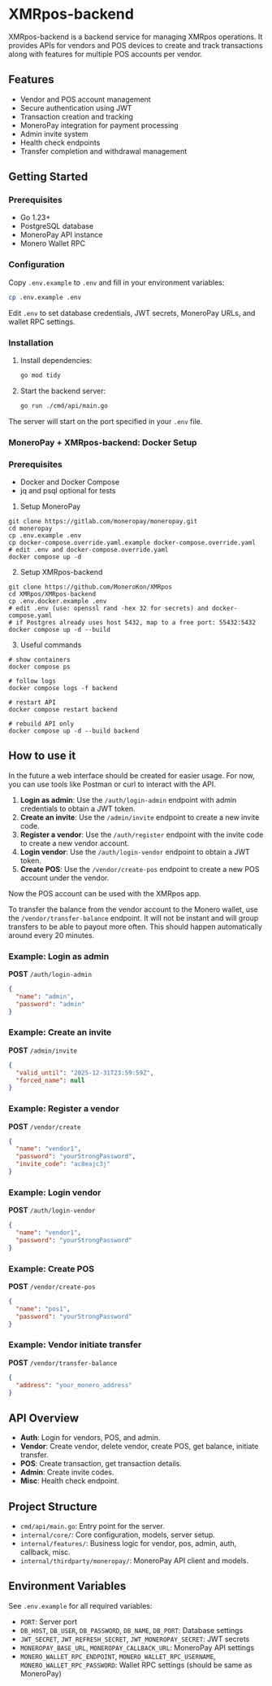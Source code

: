 # XMRpos-backend

XMRpos-backend is a backend service for managing XMRpos operations. It provides APIs for vendors and POS devices to create and track transactions along with features for multiple POS accounts per vendor.

## Features

- Vendor and POS account management
- Secure authentication using JWT
- Transaction creation and tracking
- MoneroPay integration for payment processing
- Admin invite system
- Health check endpoints
- Transfer completion and withdrawal management

## Getting Started

### Prerequisites

- Go 1.23+
- PostgreSQL database
- MoneroPay API instance
- Monero Wallet RPC

### Configuration

Copy `.env.example` to `.env` and fill in your environment variables:

```sh
cp .env.example .env
```

Edit `.env` to set database credentials, JWT secrets, MoneroPay URLs, and wallet RPC settings.

### Installation

1. Install dependencies:

   ```sh
   go mod tidy
   ```

2. Start the backend server:

   ```sh
   go run ./cmd/api/main.go
   ```

The server will start on the port specified in your `.env` file.


### MoneroPay + XMRpos-backend: Docker Setup

### Prerequisites

- Docker and Docker Compose
- jq and psql optional for tests

1. Setup MoneroPay
```
git clone https://gitlab.com/moneropay/moneropay.git
cd moneropay
cp .env.example .env
cp docker-compose.override.yaml.example docker-compose.override.yaml
# edit .env and docker-compose.override.yaml
docker compose up -d
```

2. Setup XMRpos-backend
```
git clone https://github.com/MoneroKon/XMRpos
cd XMRpos/XMRpos-backend
cp .env.docker.example .env
# edit .env (use: openssl rand -hex 32 for secrets) and docker-compose.yaml
# if Postgres already uses host 5432, map to a free port: 55432:5432
docker compose up -d --build
```

3. Useful commands
```
# show containers
docker compose ps

# follow logs
docker compose logs -f backend

# restart API
docker compose restart backend

# rebuild API only
docker compose up -d --build backend
```

## How to use it

In the future a web interface should be created for easier usage. For now, you can use tools like Postman or curl to interact with the API.

1. **Login as admin**: Use the `/auth/login-admin` endpoint with admin credentials to obtain a JWT token.
2. **Create an invite**: Use the `/admin/invite` endpoint to create a new invite code.
3. **Register a vendor**: Use the `/auth/register` endpoint with the invite code to create a new vendor account.
4. **Login vendor**: Use the `/auth/login-vendor` endpoint to obtain a JWT token.
5. **Create POS**: Use the `/vendor/create-pos` endpoint to create a new POS account under the vendor.

Now the POS account can be used with the XMRpos app.

To transfer the balance from the vendor account to the Monero wallet, use the `/vendor/transfer-balance` endpoint. It will not be instant and will group transfers to be able to payout more often. This should happen automatically around every 20 minutes.

### Example: Login as admin

**POST** `/auth/login-admin`

```json
{
  "name": "admin",
  "password": "admin"
}
```

### Example: Create an invite

**POST** `/admin/invite`

```json
{
  "valid_until": "2025-12-31T23:59:59Z",
  "forced_name": null
}
```

### Example: Register a vendor

**POST** `/vendor/create`

```json
{
  "name": "vendor1",
  "password": "yourStrongPassword",
  "invite_code": "ac8eajc3j"
}
```

### Example: Login vendor

**POST** `/auth/login-vendor`

```json
{
  "name": "vendor1",
  "password": "yourStrongPassword"
}
```

### Example: Create POS

**POST** `/vendor/create-pos`

```json
{
  "name": "pos1",
  "password": "yourStrongPassword"
}
```

### Example: Vendor initiate transfer

**POST** `/vendor/transfer-balance`

```json
{
  "address": "your_monero_address"
}
```

## API Overview

- **Auth**: Login for vendors, POS, and admin.
- **Vendor**: Create vendor, delete vendor, create POS, get balance, initiate transfer.
- **POS**: Create transaction, get transaction details.
- **Admin**: Create invite codes.
- **Misc**: Health check endpoint.

## Project Structure

- `cmd/api/main.go`: Entry point for the server.
- `internal/core/`: Core configuration, models, server setup.
- `internal/features/`: Business logic for vendor, pos, admin, auth, callback, misc.
- `internal/thirdparty/moneropay/`: MoneroPay API client and models.

## Environment Variables

See `.env.example` for all required variables:

- `PORT`: Server port
- `DB_HOST`, `DB_USER`, `DB_PASSWORD`, `DB_NAME`, `DB_PORT`: Database settings
- `JWT_SECRET`, `JWT_REFRESH_SECRET`, `JWT_MONEROPAY_SECRET`: JWT secrets
- `MONEROPAY_BASE_URL`, `MONEROPAY_CALLBACK_URL`: MoneroPay API settings
- `MONERO_WALLET_RPC_ENDPOINT`, `MONERO_WALLET_RPC_USERNAME`, `MONERO_WALLET_RPC_PASSWORD`: Wallet RPC settings (should be same as MoneroPay)
